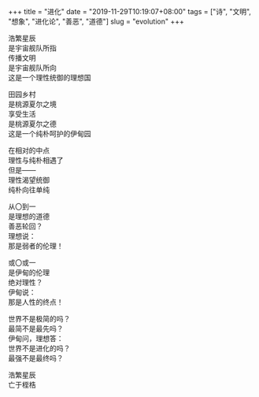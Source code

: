 +++
title = "进化"
date = "2019-11-29T10:19:07+08:00"
tags = ["诗", "文明", "想象", "进化论", "善恶", "道德"]
slug = "evolution"
+++

浩繁星辰  
是宇宙舰队所指  
传播文明  
是宇宙舰队所向  
这是一个理性统御的理想国

田园乡村  
是桃源夏尔之境  
享受生活  
是桃源夏尔之德  
这是一个纯朴呵护的伊甸园

在相对的中点  
理性与纯朴相遇了  
但是——  
理性渴望统御  
纯朴向往单纯

从〇到一  
是理想的道德  
善恶轮回？  
理想说：  
那是弱者的伦理！

或〇或一  
是伊甸的伦理  
绝对理性？  
伊甸说：  
那是人性的终点！

世界不是极简的吗？  
最简不是最先吗？  
伊甸问，理想答：  
世界不是进化的吗？  
最强不是最终吗？

浩繁星辰  
亡于桎梏
